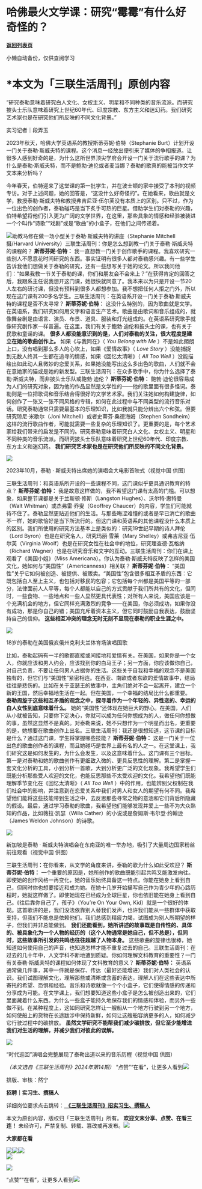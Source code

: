 # 哈佛最火文学课：研究“霉霉”有什么好奇怪的？

[**返回列表页**](/gzh/三联生活周刊)

小懒自动备份，仅供查阅学习

# ***本文为「三联生活周刊」原创内容**

  
  

“研究泰勒意味着研究白人文化、女权主义、明星和不同种类的音乐流派。而研究披头士乐队意味着研究上世纪60年代、印度宗教、东方主义和迷幻药。我们研究艺术家也是在研究他们所反映的不同文化背景。”  

  
  
实习记者｜段弄玉

2023年秋天，哈佛大学英语系的教授斯蒂芬妮·伯特（Stephanie
Burt）计划开设一门关于泰勒·斯威夫特的课程。这个消息一经放出便引来了媒体的争相报道。让很多人感到好奇的是，为什么这所世界顶尖学府会开设一门关于流行歌手的课？为什么是泰勒·斯威夫特，而不是鲍勃·迪伦或者麦当娜？泰勒的歌真的能被当作文学文本来分析吗？  

今年春天，伯特迎来了这堂课的第一批学生，并在波士顿的家中接受了本刊的视频专访。对于上述问题，她的回答是，“这没什么好奇怪的”。在她看来，歌曲就是文学，教授泰勒·斯威夫特和教授弗吉尼亚·伍尔芙没有本质上的区别。只不过，作为一位出色的创作者，泰勒碰巧是当下炙手可热的巨星。借助学生们对泰勒的兴趣，伯特希望将他们引入更为广阔的文学世界，在这里，那些具象的情感和经验被装进一个个叫作“诗歌”“戏剧”或是“歌曲”的小盒子，在他们之间传递着。

![](https://mmbiz.qpic.cn/mmbiz_jpg/c2Sib3Mp7pOMSS8UC8QgOjiaVT2Mh70hhOHQDGGAiaXPLyad22rv7og5VaYqUksr2Rj36icHP9R3oWibg1zWicD7JKmg/640?wx_fmt=jpeg&from;=appmsg)助教马修在做一场小型关于泰勒·斯威夫特的讲座（Stephanie
Mitchell 摄/Harvard University）三联生活周刊：你是怎么想到教一门关于泰勒·斯威夫特的课程的？ **斯蒂芬妮·伯特：**
我一直想教一门关于创作歌手的课程。我喜欢研究一些别人不愿意花时间研究的东西。事实证明有很多人都对泰勒感兴趣。有一些学生告诉我他们想做关于泰勒的研究，还有一些想写关于她的论文。所以我问他们：“如果我教一节关于泰勒的课，你们和朋友会不会来上？”在获得肯定的回答之后，我跟系主任说我想开这门课，她很快就同意了。我本来以为只是开设一节20人左右的研讨课，但没有预料到很多人都想参加。我不想把任何人拒之门外，所以现在这门课有200多名学生。三联生活周刊：在英语系开设一门关于泰勒·斯威夫特的课程是否不太寻常？
**斯蒂芬妮·伯特：**
这没什么特别的，因为歌曲就是文学。在英语系，我们研究如何用文字和语言生产艺术。歌曲是由歌词和音乐组成的，就像舞台剧是由语言、演员、布景、道具、服装和灯光组成的。在英语系研究歌手就像研究剧作家一样普遍。在这里，我们有关于鲍勃·迪伦和披头士的课，也有关于民歌和童谣的课。
**很多人都没能意识到的是，人们对泰勒的关注，很大程度是建立在她的歌曲创作上。** 如果《与我同在》（ _You Belong with Me_
）不是如此朗朗上口，没有唱到那么多人的心坎上，如果《爱情故事》（ _Love Story_ ）没能捕捉到无数人终其一生都在追寻的情感，如果《回忆太清晰》（
_All Too Well_
）没能描绘出如此动人且微妙的恋爱关系，如果她没能写出这么多出色的歌曲，人们就不会在意她家的猫或是她的新发型。三联生活周刊：在众多歌手中，你为什么选择了泰勒·斯威夫特，而非披头士乐队或鲍勃·迪伦？
**斯蒂芬妮·伯特：**
鲍勃·迪伦很容易成为人们的研究对象，因为他的作品显然是文学性的——他的歌里面有很多怪词。泰勒则是一位把歌词和音乐结合得很好的文学艺术家。我们关注她如何构建旋律，如何创作了一张又一张不同风格的专辑，如何在此过程中与不同类型的流行音乐对话。研究泰勒通常只需要最基本的乐理知识，比如我就只能分辨出六个和弦。但要研究琼尼·米歇尔（Joni
Mitchell）或者史蒂芬·桑德海姆（Stephen
Sondheim）这样的流行歌曲作者，可能就需要一些复杂的乐理知识了。更重要的是，每个艺术家给我们带来的启发是不同的。研究泰勒意味着研究白人文化、女权主义、明星和不同种类的音乐流派。而研究披头士乐队意味着研究上世纪60年代、印度宗教、东方主义和迷幻药。
**我们研究艺术家也是在研究他们所反映的不同文化背景。**

![](https://mmbiz.qpic.cn/mmbiz_jpg/VkpaUkchBmXf0sr6qa6UoecLMGd7yForEBrfRGA9H3UNh0PkF3yr0EN6hug5YjiaExQvUeh14XIOib19hL1tnArg/640?wx_fmt=other&from;=appmsg&tp;=webp&wxfrom;=5&wx;_lazy=1&wx;_co=1)

2023年10月，泰勒 · 斯威夫特出席她的演唱会大电影首映式（视觉中国 供图）

三联生活周刊：和英语系所开设的一些课程不同，这门课似乎更具通识教育的特点？ **斯蒂芬妮·伯特：**
我是故意这样做的，我不希望这门课有太高的门槛。可以想象，如果整节课都是关于兰斯顿·修斯（Langston Hughes）、沃尔特·惠特曼（Walt
Whitman）或杰弗雷·乔叟（Geoffrey
Chaucer）的内容，学生们可能就待不住了。泰勒显然更贴近他们的生活。与那些晦涩难懂的或者是早已消亡的歌曲不一样，她的歌恰好是当下所流行的。但这门课和英语系的其他课程没什么本质上的区别。我们所使用的研究方法基本上是类似的：研究19世纪早期的诗人拜伦（Lord
Byron）也是在研究名人，研究玛丽·雪莱（Mary Shelley）或弗吉尼亚·伍尔芙（Virginia
Woolf）也是在研究女性在社会中的地位，研究理查德·瓦格纳（Richard
Wagner）也是在研究音乐和文字的互动。三联生活周刊：你们在课上观看了《美国小姐》（Miss
Americana）。你认为泰勒·斯威夫特反映了怎样的美国文化，她如何与“美国性”（Americanness）相关联？ **斯蒂芬妮·伯特：**
“美国性”关乎它如何被创造、被提供、被贩卖。“美国性”包含很多相互矛盾的东西：它既包括白人至上主义，也包括对移民的包容；它包括每个州都是美国平等的一部分，法律面前人人平等，每个人都能以自己的方式贡献于我们所共有的文化，但同时，一些食物、一些地点和一些人显然更具代表性；对所有人来说，美国应该是一个充满机会的地方，但它同样充满激烈的竞争——在美国，你必须成功，如果你没有成功，那是你自己的错；美国充斥着资本主义，但它同时鼓励自我表达，鼓励坚持自己的信仰。
**这些相互冲突的理念无时无刻不显现在泰勒的职业生涯之中。**

![](https://mmbiz.qpic.cn/mmbiz_jpg/VkpaUkchBmXf0sr6qa6UoecLMGd7yFor2Qp7oQwOH2v6QlRn2YicmkD6fK6AqGiaY6D9FiaZ6qvkkKjeATM2KA68Q/640?wx_fmt=other&from;=appmsg&tp;=webp&wxfrom;=5&wx;_lazy=1&wx;_co=1)

18岁的泰勒在美国俄亥俄州克利夫兰体育场演唱国歌

比如，泰勒起码有一半的歌都直接或间接地和爱情有关。在美国，如果你是一个女人，你就应该和男人约会，应该找到你的白马王子；另一方面，你应该做你自己，对自己负责，不要让任何男人占据你的生活。这些关于自我和幸福的观念不是美国独有的，但它们与“美国性”紧密相连。在西亚、南欧或者东欧的爱情故事中，结局往往是悲伤的。比如在关于亚瑟王的故事中，主角们绝对不会一起离开，建立一个新的王国，然后幸福地生活在一起。但在美国，一个幸福的结局比什么都重要。
**泰勒周旋于这些相互矛盾的观念之中，探寻着作为一个年轻的、异性恋的、幸运的白人女性到底意味着什么。**
她的“美国性”还体现在她巨大的野心。在美国，人们从小就被告知，只要你下定决心，你就可以成为任何你想成为的人，做任何你想做的事，虽然这显然不是真的。对泰勒来说，她不只想作为一个明星而出名，更重要的是，她想要在歌曲创作上出名。三联生活周刊：我还是很想知道，这节课的目标是什么？通过这门课，学生将掌握哪些技能？
**斯蒂芬妮·伯特：**
这是一门关于一位出色的歌曲创作者的课程，而且她碰巧是世界上最有名的人之一。在这堂课上，我们研究这是如何发生的，为什么会发生，以及这意味着什么。这门课有三个目标。第一是对泰勒和她的歌曲创作有更细致入微的、更具反思性的理解。第二是掌握一套文化分析的工具，小到分析一首歌，大到分析更广泛的文化现象。我希望学生们既能分析那些受人欢迎的文化，也能反思那些不太受欢迎的文化。我希望他们既能理解季节变化在《回忆太清晰》（
_All Too Well_
）中的作用，也能辨别父权制在我们社会中的影响，并注意到在恋爱关系中我们对男人和女人的期望有何不同。我希望他们能将这些技能带到生活之中，去反思那些寻常之物的意涵和它们背后所隐藏的假设。最后，通过学习泰勒的歌曲，我希望他们能够发现并爱上一些不为大众熟知的作品，比如薇拉·凯瑟（Willa
Cather）的小说或是詹姆斯·韦尔登·约翰逊（James Weldon Johnson）的诗歌。

![](https://mmbiz.qpic.cn/mmbiz_jpg/VkpaUkchBmXf0sr6qa6UoecLMGd7yForWd6tOGMfsSTvHu7ic4jUbUFmsU5Rfug8HAbf1uM5aN8OBFFCeZnN3vQ/640?wx_fmt=other&from;=appmsg&tp;=webp&wxfrom;=5&wx;_lazy=1&wx;_co=1)

新加坡是泰勒 · 斯威夫特演唱会在东南亚的唯一举办地，吸引了大量周边国家粉丝前往观看（视觉中国 供图）

三联生活周刊：在你看来，从文学的角度来讲，泰勒的歌为什么如此受欢迎？ **斯蒂芬妮·伯特：**
一个重要的原因是，她所创作的歌曲既能引起共鸣又能激发向往。即使她的创作风格一再变化，她的音乐始终具备这一特点。你能在她身上看到自己，但同时你也想要接近和成为她。在她十几岁开始描写自己作为青少年的心路历程时，她就这样做了。即使她现在已经成为全球巨星，你也依旧能在她身上看到自己。《往后靠你自己了，孩子》（You’re
On Your Own,
Kid）就是一个很好的体现。这首歌讲的是，我们没法依靠别人替我们发声，也许我们能从一些群体中获取支持，但我们不能总是依赖他们。我们总感到精疲力竭，试图成为别人所期望的样子，但我们并非总能做到。
**我们还能看到，她所讲述的故事既是自传性的、具体的、被具象化为一个人物的经历的（这个人物通常是她自己，但不总是），但同时，这些故事所引发的共鸣也往往超越了人物本身。**
这些歌曲的旋律也很棒，她知道如何使用自己的声音，也知道怎样才能不重复过去的自己。三联生活周刊：在过去的几十年中，人文学科不断地遭到质疑。你如何理解文科教育的重要性？一门有关泰勒·斯威夫特的课程如何体现了文科教育的意义？
**斯蒂芬妮·伯特：**
英语系通常做几件事，其中一件就是保存、传达（最好还能增进）我们对人类社会的认识。我们试图理解文化，理解那些或清晰或含蓄的表达，理解人们在这些表达中所寄托的希望、恐惧和经验。音乐和诗歌就像一个个小盒子，它们使得情感的传递和分享成为可能。在文学课上，我们想要知道这些小盒子是怎么被创造出来的，它们里面藏着什么东西。为什么一些盒子能持久地保存我们的情感和体验，而另外一些做不到。在某种程度上，这如同研究怎样让一艘船从一个地方行驶到另一个地方，如何使船上的货物在长途跋涉中保持新鲜，如何让这艘船容纳更多的人，如何减少它行驶过程中的碳排放。
**虽然文学研究不能帮我们减少碳排放，但它至少能增进我们对生活的理解，并减少我们对彼此的误解。**

![](https://mmbiz.qpic.cn/mmbiz_jpg/VkpaUkchBmXf0sr6qa6UoecLMGd7yForeX4QDke4Ab8JyXIU95VIpUMB6Z9vQuWVtyJtVa4n6Eb0B3axMVkAbQ/640?wx_fmt=other&from;=appmsg&tp;=webp&wxfrom;=5&wx;_lazy=1&wx;_co=1)

“时代巡回”演唱会完整展现了泰勒出道以来的音乐历程（视觉中国 供图）

 _（本文选自《三联生活周刊》2024年第14期）_
“点赞”“在看”，让更多人看到![](https://mmbiz.qpic.cn/mmbiz_gif/c2Sib3Mp7pON9hkSZwdTibRHNZSMPyiapUCHJwlyoZVBC3SfmPmF0VKjkm3NiaToQloHFJ6icyicqZnqgXp6pSQJt5gg/640?wx_fmt=gif&from;=appmsg&wxfrom;=5&wx;_lazy=1&tp;=webp)  
  
  
  
  
  

排版、审核：然宁

  
 **招聘｜实习生、撰稿人**  

详细岗位要求点击跳转：[
**《三联生活周刊》招实习生、撰稿人**](http://mp.weixin.qq.com/s?__biz=MTc5MTU3NTYyMQ==&mid=2651136871&idx=3&sn=f1c0777fe9d31881e5dfca68ebc2937f&chksm=5907324d6e70bb5b3546dfe1c7b31b5fe05664bebbf36356ba9a1a352e0678444cad62875ad4&scene=21#wechat_redirect)

本文为原创内容，版权归「三联生活周刊」所有。 **欢迎文末分享、点赞、在看三连！**
未经许可，严禁复制、转载、篡改或再发布。![](https://mmbiz.qpic.cn/sz_mmbiz_png/Gg7Qtoh7Aic9ZTmAdCc80b4nD7xicgPt863QWU7oNswDx19XrjfTtSl8QwatY2EEZGuNd1WRRiapDZjcDhTnNYmBg/640?wx_fmt=other&wxfrom;=5&wx;_lazy=1&wx;_co=1&retryload;=1&tp;=webp)

 **大家都在看**

[![](https://mmbiz.qpic.cn/mmbiz_png/c2Sib3Mp7pOP1y39gUSO2bM9BtibWicOrOBCtBgPBEUOlfHliazInMB0Leg42N1ZQLMc6NZmeauZ1odaj2hK2cqvrQ/640?wx_fmt=other&from;=appmsg&wxfrom;=5&wx;_lazy=1&wx;_co=1&tp;=webp)](http://mp.weixin.qq.com/s?__biz=MTc5MTU3NTYyMQ==&mid=2651378715&idx=1&sn=20af659362888f978dba8f811b993a1d&chksm=590ac5316e7d4c27a706eff76baa37e4311f792ce38290a7529bf5aea6b113bca14e0a7d69e7&scene=21#wechat_redirect)[![](https://mmbiz.qpic.cn/mmbiz_jpg/c2Sib3Mp7pOO6eP76FUibGfOL5noz6wiaxTaRsx0nhdA82v0Ec8andSibQkX21N1c3CsQuMNeqhAqUBUKxEQnkp2fA/640?wx_fmt=other&from;=appmsg&wxfrom;=5&wx;_lazy=1&wx;_co=1&tp;=webp)](http://mp.weixin.qq.com/s?__biz=MTc5MTU3NTYyMQ==&mid=2651377114&idx=1&sn=4dd351136cb38f6757432b3a392937e7&chksm=590adcf06e7d55e6b27bc638f070c59e0080908f2b0926c11c1886331f741e598238241828f0&scene=21#wechat_redirect)[![](https://mmbiz.qpic.cn/mmbiz_jpg/c2Sib3Mp7pOMjIqp6icdsRMwgennulpmZX4wMiaxWUl4miaPibrznYFT7rRc5pic76WYhksCyeQAbjWUAEj2OywjlrXg/640?wx_fmt=other&from;=appmsg&wxfrom;=5&wx;_lazy=1&wx;_co=1&tp;=webp)](http://mp.weixin.qq.com/s?__biz=MTc5MTU3NTYyMQ==&mid=2651379276&idx=2&sn=55c1d9c06174f5570bd9d8ae76435c3e&chksm=590ac7666e7d4e70bca8f030e0a7b6f5a4310b1efd54fecd5a885aaf2642db56c2e7fc5ec481&scene=21#wechat_redirect)  
![](https://mmbiz.qpic.cn/sz_mmbiz_png/Gg7Qtoh7Aic9ZTmAdCc80b4nD7xicgPt86k1kgpU51hWCHjV92ryhVW35PLCvLhxLw9XDhXjgeDyZhHSx5EbRcfg/640?wx_fmt=other&wxfrom;=5&wx;_lazy=1&wx;_co=1&retryload;=1&tp;=webp)  

[![](https://mmbiz.qpic.cn/mmbiz_jpg/c2Sib3Mp7pOMNHV5XTibxIibTzyeboSOINacUYiclq11Xo7HSSVR3ekM0khdq5nMwttEIKI99bXHACCico1LvKibCOcw/640?wx_fmt=other&from;=appmsg&wxfrom;=5&wx;_lazy=1&wx;_co=1&tp;=webp)]()

  
  
“点赞”“在看”，让更多人看到![](https://mmbiz.qpic.cn/mmbiz_gif/c2Sib3Mp7pON9hkSZwdTibRHNZSMPyiapUCHJwlyoZVBC3SfmPmF0VKjkm3NiaToQloHFJ6icyicqZnqgXp6pSQJt5gg/640?wx_fmt=gif&from;=appmsg&wxfrom;=5&wx;_lazy=1&tp;=webp)

